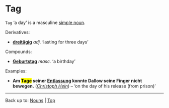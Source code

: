 # Tag

`Tag` ‘a day’ is a masculine [simple noun](../../simpleNouns.md).

Derivatives:
- **[dreitägig](../../../adjectives/d/dr/dreitaegig.md)** *adj.* ‘lasting for three days’

Compounds:
- **[Geburtstag](../../g/ge/Geburtstag.md)** *masc.* ‘a birthday’

Examples:
- **Am <mark>Tage</mark> seiner [Entlassung](../../e/en/Entlassung.md) konnte Dallow seine Finger nicht bewegen.** (*[Christoph Hein](../../../texts/ChristophHein/DerTangoSpieler.md)*) – ‘on the day of his release (from prison)’

----

Back up to: [Nouns](../../index.md) | [Top](../../../index.md)
